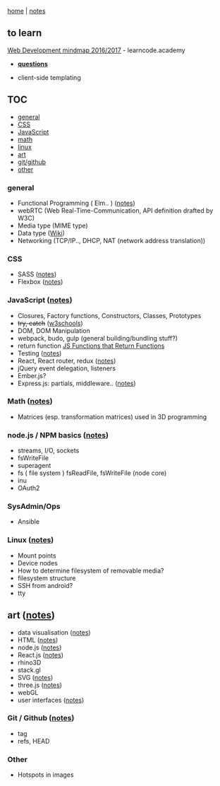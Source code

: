 [home](README.md) | [notes](notes/notes.md)

## to learn

[Web Development mindmap 2016/2017](https://coggle.it/diagram/Vz9LvW8byvN0I38x) - learncode.academy

- **[questions](questions.md)**

- client-side templating

## TOC
- [general](#general)
- [CSS](#css)
- [JavaScript](#javascript)
- [math](#math)
- [linux](#linux)
- [art](#art)
- [git/github](#git-github)
- [other](#other)

### general
- Functional Programming ( Elm.. )  ([notes](notes/functional.md))
- webRTC (Web Real-Time-Communication, API definition drafted by W3C)
- Media type (MIME type)
- Data type ([Wiki](https://en.wikipedia.org/wiki/Data_type))
- Networking (TCP/IP.., DHCP, NAT (network address translation))

### CSS
- SASS ([notes](notes/CSS/SASS.md))
- Flexbox ([notes](notes/CSS/flexbox.md))

### JavaScript ([notes](notes/javascript/index.md))
- Closures, Factory functions, Constructors, Classes, Prototypes
- ~~try, catch~~ ([w3schools](http://www.w3schools.com/js/js_errors.asp))
- DOM, DOM Manipulation
- webpack, budo, gulp (general building/bundling stuff?)
- return function [JS Functions that Return Functions](https://davidwalsh.name/javascript-functions)
- Testing ([notes](notes/testing.md))
- React, React router, redux ([notes](notes/react/react.md))
- jQuery event delegation, listeners
- Ember.js?
- Express.js:  partials, middleware.. ([notes](notes/javascript/express.md))

### Math ([notes](notes/math.md))
- Matrices (esp. transformation matrices) used in 3D programming

### node.js / NPM basics ([notes](notes/javascript/node.md))
- streams, I/O, sockets
- fsWriteFile
- superagent
- fs ( file system ) fsReadFile, fsWriteFile (node core)
- inu
- OAuth2

### SysAdmin/Ops
- Ansible

### Linux ([notes](notes/linux/index.md))
- Mount points
- Device nodes
- How to determine filesystem of removable media?
- filesystem structure
- SSH from android?
- tty

## art ([notes](notes/art.md))
- data visualisation ([notes](notes/dataVisualisation.md))
- HTML ([notes](notes/HTML/HTML.md))
- node.js ([notes](notes/javascript/node.md))
- React.js ([notes](notes/javascript/react/react.md))
- rhino3D
- stack.gl
- SVG ([notes](notes/HTML/SVG.md))
- three.js ([notes](notes/javascript/node.md))
- webGL
- user interfaces ([notes](notes/UI.md))

### Git / Github  ([notes](notes/git-github.md))
- tag
- refs, HEAD

### Other
- Hotspots in images

